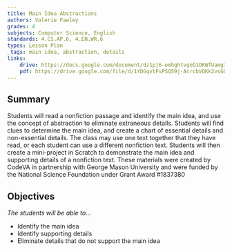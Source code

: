 ```yaml
---
title: Main Idea Abstractions
authors: Valerie Fawley
grades: 4
subjects: Computer Science, English
standards: 4.CS.AP.6, 4.EN.WR.6
types: Lesson Plan
_tags: main idea, abstraction, details
links:
    drive: https://docs.google.com/document/d/1pj6-emhghtvgoO1OKWfUamg39_yOXYo7c-apl501CD4/edit?usp=drive_link
    pdf: https://drive.google.com/file/d/1YDGqvtFsPSQ59j-AcrcbVQKk2vsGOTpN/view?usp=drive_link
---
```


## Summary

Students will read a nonfiction passage and identify the main idea, and use the concept of abstraction to eliminate extraneous details. Students will find clues to determine the main idea, and create a chart of essential details and non-essential details. The class may use one text together that they have read, or each student can use a different nonfiction text. Students will then create a mini-project in Scratch to demonstrate the main idea and supporting details of a nonfiction text. These materials were created by CodeVA in partnership with George Mason University and were funded by the National Science Foundation under Grant Award #1837380

## Objectives

*The students will be able to...*

*  Identify the main idea
*  Identify supporting details
*  Eliminate details that do not support the main idea
